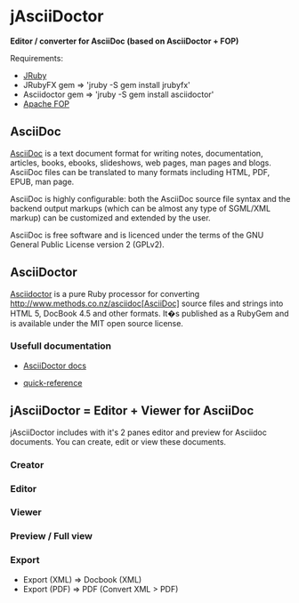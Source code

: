 jAsciiDoctor
============

**Editor / converter for AsciiDoc (based on AsciiDoctor + FOP)**

Requirements:

* [JRuby](http://www.jruby.org)
* JRubyFX gem => 'jruby -S gem install jrubyfx'
* Asciidoctor gem => 'jruby -S gem install asciidoctor'
* [Apache FOP](http://xmlgraphics.apache.org/fop)

## AsciiDoc

[AsciiDoc](http://www.methods.co.nz/asciidoc) is a text document format for writing notes, documentation, articles, books, ebooks, slideshows, web pages, man pages and blogs. AsciiDoc files can be translated to many formats including HTML, PDF, EPUB, man page.

AsciiDoc is highly configurable: both the AsciiDoc source file syntax and the backend output markups (which can be almost any type of SGML/XML markup) can be customized and extended by the user.

AsciiDoc is free software and is licenced under the terms of the GNU General Public License version 2 (GPLv2).

##  AsciiDoctor

[Asciidoctor](http://asciidoctor.org)  is a pure Ruby processor for converting http://www.methods.co.nz/asciidoc[AsciiDoc] source files and strings into HTML 5, DocBook 4.5 and other formats. It�s published as a RubyGem and is available under the MIT open source license.


### Usefull documentation

* [AsciiDoctor docs](http://asciidoctor.org/docs)

* [quick-reference](http://asciidoctor.org/docs/asciidoc-syntax-quick-reference/)


## jAsciiDoctor = Editor + Viewer for AsciiDoc

jAsciiDoctor includes with it's 2 panes editor and preview for Asciidoc documents.
You can create, edit or view these documents.


### Creator

### Editor

### Viewer



### Preview / Full view

### Export

* Export (XML)  =>  Docbook (XML)
* Export (PDF)  =>  PDF (Convert XML > PDF)
